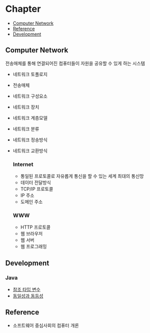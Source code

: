 # Chapter

- [Computer Network](#computer-network)
- [Reference](#reference)
- [Development](#Development)


## Computer Network

전송매체를 통해 연결되어진 컴퓨터들이 자원을 공유할 수 있게 하는 시스템

- 네트워크 토폴로지

- 전송매체

- 네트워크 구성요소

- 네트워크 장치

- 네트워크 계층모델

- 네트워크 분류

- 네트워크 정송방식

- 네트워크 교환방식

  ### Internet

  - 통일된 프로토콜로 자유롭게 통신을 할 수 있는 세계 최대의 통신망
  - 데이터 전달방식
  - TCP/IP 프로토콜
  - IP 주소
  - 도메인 주소

  ### WWW

  - HTTP 프로토콜
  - 웹 브라우저
  - 웹 서버
  - 웹 프로그래밍


## Development

### Java

- [참조 타입 변수](https://github.com/glay415/backend-database/blob/main/theory/development/java/Reference%20Variable.md)
- [동일성과 동등성](https://github.com/glay415/backend-database/blob/main/theory/development/java/%EB%8F%99%EC%9D%BC%EC%84%B1%EA%B3%BC%20%EB%8F%99%EB%93%B1%EC%84%B1.md)


## Reference

- 소프트웨어 중심사회의 컴퓨터 개론

